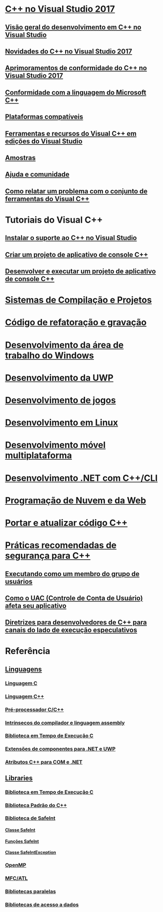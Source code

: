 # [C++ no Visual Studio 2017](overview/visual-cpp-in-visual-studio.md)
## [Visão geral do desenvolvimento em C++ no Visual Studio](overview/overview-of-cpp-development.md)
## [Novidades do C++ no Visual Studio 2017](overview/what-s-new-for-visual-cpp-in-visual-studio.md)
## [Aprimoramentos de conformidade do C++ no Visual Studio 2017](overview/cpp-conformance-improvements-2017.md)
## [Conformidade com a linguagem do Microsoft C++](overview/visual-cpp-language-conformance.md)
## [Plataformas compatíveis](overview/supported-platforms-visual-cpp.md)
## [Ferramentas e recursos do Visual C++ em edições do Visual Studio](overview/visual-cpp-tools-and-features-in-visual-studio-editions.md)
## [Amostras](overview/visual-cpp-samples.md)
## [Ajuda e comunidade](overview/visual-cpp-help-and-community.md)
## [Como relatar um problema com o conjunto de ferramentas do Visual C++](overview/how-to-report-a-problem-with-the-visual-cpp-toolset.md)
# Tutoriais do Visual C++
## [Instalar o suporte ao C++ no Visual Studio](build/vscpp-step-0-installation.md)
## [Criar um projeto de aplicativo de console C++](build/vscpp-step-1-create.md)
## [Desenvolver e executar um projeto de aplicativo de console C++](build/vscpp-step-2-build.md)
# [Sistemas de Compilação e Projetos](build/projects-and-build-systems-cpp.md)
# [Código de refatoração e gravação](ide/writing-and-refactoring-code-cpp.md)
# [Desenvolvimento da área de trabalho do Windows](windows/overview-of-windows-programming-in-cpp.md)
# [Desenvolvimento da UWP](cppcx/universal-windows-apps-cpp.md)
# [Desenvolvimento de jogos](overview/game-development-cpp.md)
# [Desenvolvimento em Linux](linux/download-install-and-setup-the-linux-development-workload.md)
# [Desenvolvimento móvel multiplataforma](/visualstudio/cross-platform/visual-cpp-for-cross-platform-mobile-development)
# [Desenvolvimento .NET com C++/CLI](dotnet/dotnet-programming-with-cpp-cli-visual-cpp.md)
# [Programação de Nuvem e da Web](cloud/cloud-and-web-programming-in-visual-cpp.md)
# [Portar e atualizar código C++](porting/visual-cpp-porting-and-upgrading-guide.md)
# [Práticas recomendadas de segurança para C++](security/security-best-practices-for-cpp.md)
## [Executando como um membro do grupo de usuários](security/running-as-a-member-of-the-users-group.md)
## [Como o UAC (Controle de Conta de Usuário) afeta seu aplicativo](security/how-user-account-control-uac-affects-your-application.md)
## [Diretrizes para desenvolvedores de C++ para canais do lado de execução especulativos](security/developer-guidance-speculative-execution.md)
# Referência
## [Linguagens](overview/languages-cpp.md)
### [Linguagem C](c-language/c-language-reference.md)
### [Linguagem C++](cpp/cpp-language-reference.md)
### [Pré-processador C/C++](preprocessor/c-cpp-preprocessor-reference.md)
### [Intrínsecos do compilador e linguagem assembly](intrinsics/compiler-intrinsics-and-assembly-language.md)
### [Biblioteca em Tempo de Execução C](c-runtime-library/c-run-time-library-reference.md)
### [Extensões de componentes para .NET e UWP](extensions/component-extensions-for-runtime-platforms.md)
### [Atributos C++ para COM e .NET](windows/attributes/cpp-attributes-com-net.md)
## [Libraries](overview/libraries-cpp.md)
### [Biblioteca em Tempo de Execução C](c-runtime-library/c-run-time-library-reference.md)
### [Biblioteca Padrão do C++](standard-library/cpp-standard-library-reference.md)
### [Biblioteca de SafeInt](safeint/safeint-library.md)
#### [Classe SafeInt](safeint/safeint-class.md)
#### [Funções SafeInt](safeint/safeint-functions.md)
#### [Classe SafeIntException](safeint/safeintexception-class.md)
### [OpenMP](parallel/openmp/openmp-in-visual-cpp.md)
### [MFC/ATL](mfc/mfc-and-atl.md)
### [Bibliotecas paralelas](parallel/parallel-programming-in-visual-cpp.md)
### [Bibliotecas de acesso a dados](data/data-access-in-cpp.md)


